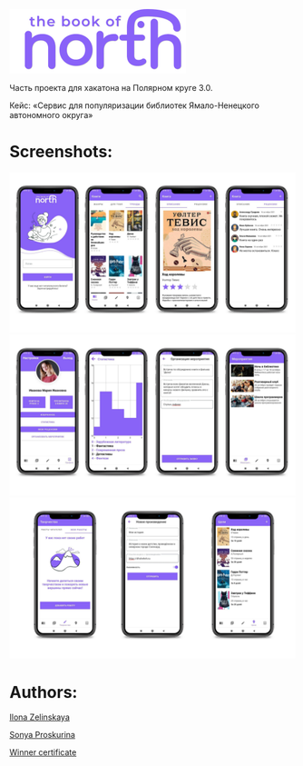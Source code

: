 
![](https://github.com/Zellka/NorthBook/blob/master/logo.png)

Часть проекта для хакатона на Полярном круге 3.0.

Кейс: «Сервис для популяризации библиотек Ямало-Ненецкого автономного округа»


# Screenshots:
![](https://github.com/Zellka/NorthBook/blob/master/1.png)
![](https://github.com/Zellka/NorthBook/blob/master/2.png)
![](https://github.com/Zellka/NorthBook/blob/master/3.png)


# Authors: 
[Ilona Zelinskaya](https://github.com/Zellka)

[Sonya Proskurina](https://github.com/Sonya-Proskurina)


[Winner certificate](https://github.com/Zellka/NorthBook/blob/master/winner_certificate.png)
